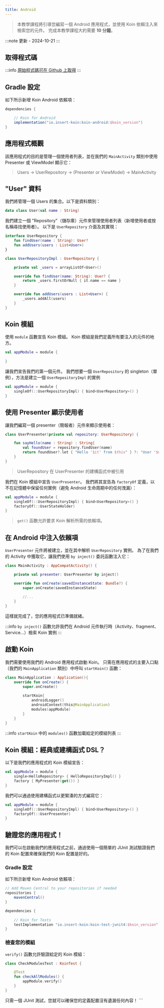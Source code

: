 ```yaml
---
title: Android
---
```

> 本教學課程將引導您編寫一個 Android 應用程式，並使用 Koin 依賴注入來檢索您的元件。
> 完成本教學課程大約需要 __10 分鐘__。

:::note
更新 - 2024-10-21
:::

## 取得程式碼

:::info
[原始程式碼可在 Github 上取得](https://github.com/InsertKoinIO/koin-getting-started/tree/main/android)
:::

## Gradle 設定

如下所示新增 Koin Android 依賴項：

```groovy
dependencies {

    // Koin for Android
    implementation("io.insert-koin:koin-android:$koin_version")
}
```

## 應用程式概觀

該應用程式的目的是管理一個使用者列表，並在我們的 `MainActivity` 類別中使用 Presenter 或 ViewModel 顯示它：

> Users -> UserRepository -> (Presenter or ViewModel) -> MainActivity

## "User" 資料

我們將管理一個 Users 的集合。以下是資料類別：

```kotlin
data class User(val name : String)
```

我們建立一個 "Repository"（儲存庫）元件來管理使用者列表（新增使用者或按名稱尋找使用者）。 以下是 `UserRepository` 介面及其實現：

```kotlin
interface UserRepository {
    fun findUser(name : String): User?
    fun addUsers(users : List<User>)
}

class UserRepositoryImpl : UserRepository {

    private val _users = arrayListOf<User>()

    override fun findUser(name: String): User? {
        return _users.firstOrNull { it.name == name }
    }

    override fun addUsers(users : List<User>) {
        _users.addAll(users)
    }
}
```

## Koin 模組

使用 `module` 函數宣告 Koin 模組。 Koin 模組是我們定義所有要注入的元件的地方。

```kotlin
val appModule = module {
    
}
```

讓我們宣告我們的第一個元件。 我們想要一個 `UserRepository` 的 singleton（單例），方法是建立一個 `UserRepositoryImpl` 的實例

```kotlin
val appModule = module {
    singleOf(::UserRepositoryImpl) { bind<UserRepository>() }
}
```

## 使用 Presenter 顯示使用者

讓我們編寫一個 presenter（簡報者）元件來顯示使用者：

```kotlin
class UserPresenter(private val repository: UserRepository) {

    fun sayHello(name : String) : String{
        val foundUser = repository.findUser(name)
        return foundUser?.let { "Hello '$it' from $this" } ?: "User '$name' not found!"
    }
}
```

> UserRepository 在 UserPresenter 的建構函式中被引用

我們在 Koin 模組中宣告 `UserPresenter`。 我們將其宣告為 `factoryOf` 定義，以不在記憶體中保留任何實例（避免 Android 生命周期中的任何洩漏）：

```kotlin
val appModule = module {
    singleOf(::UserRepositoryImpl) { bind<UserRepository>() }
    factoryOf(::UserStateHolder)
}
```

> `get()` 函數允許要求 Koin 解析所需的依賴項。

## 在 Android 中注入依賴項

`UserPresenter` 元件將被建立，並在其中解析 `UserRepository` 實例。 為了在我們的 Activity 中獲取它，讓我們使用 `by inject()` 委託函數注入它：

```kotlin
class MainActivity : AppCompatActivity() {

    private val presenter: UserPresenter by inject()

    override fun onCreate(savedInstanceState: Bundle?) {
        super.onCreate(savedInstanceState)
        
        //...
    }
}
```

這樣就完成了，您的應用程式已準備就緒。

:::info
`by inject()` 函數允許我們在 Android 元件執行時（Activity、fragment、Service...）檢索 Koin 實例
:::

## 啟動 Koin

我們需要使用我們的 Android 應用程式啟動 Koin。 只需在應用程式的主要入口點（我們的 `MainApplication` 類別）中呼叫 `startKoin()` 函數：

```kotlin
class MainApplication : Application(){
    override fun onCreate() {
        super.onCreate()
        
        startKoin{
            androidLogger()
            androidContext(this@MainApplication)
            modules(appModule)
        }
    }
}
```

:::info
`startKoin` 中的 `modules()` 函數加載給定的模組列表
:::

## Koin 模組：經典或建構函式 DSL？

以下是我們的應用程式的 Koin 模組宣告：

```kotlin
val appModule = module {
    single<HelloRepository> { HelloRepositoryImpl() }
    factory { MyPresenter(get()) }
}
```

我們可以通過使用建構函式以更緊湊的方式編寫它：

```kotlin
val appModule = module {
    singleOf(::UserRepositoryImpl) { bind<UserRepository>() }
    factoryOf(::UserPresenter)
}
```

## 驗證您的應用程式！

我們可以在啟動我們的應用程式之前，通過使用一個簡單的 JUnit 測試驗證我們的 Koin 配置來確保我們的 Koin 配置是好的。

### Gradle 設定

如下所示新增 Koin Android 依賴項：

```groovy
// Add Maven Central to your repositories if needed
repositories {
	mavenCentral()    
}

dependencies {
    
    // Koin for Tests
    testImplementation "io.insert-koin:koin-test-junit4:$koin_version"
}
```

### 檢查您的模組

`verify()` 函數允許驗證給定的 Koin 模組：

```kotlin
class CheckModulesTest : KoinTest {

    @Test
    fun checkAllModules() {
        appModule.verify()
    }
}
```

只需一個 JUnit 測試，您就可以確保您的定義配置沒有遺漏任何內容！
    ```